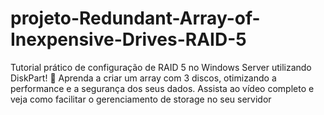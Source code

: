 # projeto-Redundant-Array-of-Inexpensive-Drives-RAID-5
Tutorial prático de configuração de RAID 5 no Windows Server utilizando DiskPart! 🚀 Aprenda a criar um array com 3 discos, otimizando a performance e a segurança dos seus dados. Assista ao vídeo completo e veja como facilitar o gerenciamento de storage no seu servidor
